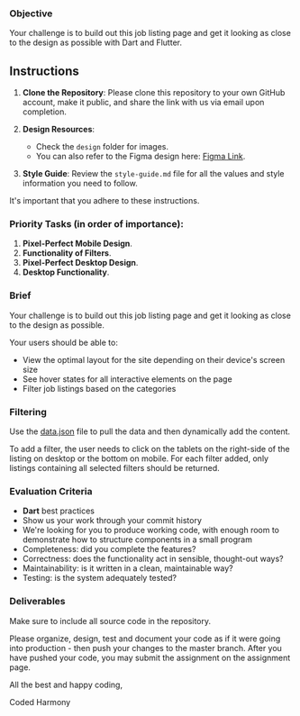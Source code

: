 ### Objective

Your challenge is to build out this job listing page and get it looking as close to the design as possible with Dart and Flutter.

## Instructions

1. **Clone the Repository**: Please clone this repository to your own GitHub account, make it public, and share the link with us via email upon completion.

2. **Design Resources**: 
   - Check the `design` folder for images.
   - You can also refer to the Figma design here: [Figma Link](https://www.figma.com/design/AS6WyqAN7sTOrA6Jhpqf9w/Awais?node-id=0-1&t=dqecBG1QKp6xaFMq-1).

3. **Style Guide**: Review the `style-guide.md` file for all the values and style information you need to follow.

It's important that you adhere to these instructions.

### Priority Tasks (in order of importance):
1. **Pixel-Perfect Mobile Design**.
2. **Functionality of Filters**.
3. **Pixel-Perfect Desktop Design**.
4. **Desktop Functionality**.

### Brief

Your challenge is to build out this job listing page and get it looking as close to the design as possible.

Your users should be able to:

-   View the optimal layout for the site depending on their device's screen size
-   See hover states for all interactive elements on the page
-   Filter job listings based on the categories

### Filtering

Use the [data.json](./data.json) file to pull the data and then dynamically add the content. 

To add a filter, the user needs to click on the tablets on the right-side of the listing on desktop or the bottom on mobile. For each filter added, only listings containing all selected filters should be returned.

### Evaluation Criteria

-   **Dart** best practices
-   Show us your work through your commit history
-   We're looking for you to produce working code, with enough room to demonstrate how to structure components in a small program
-   Completeness: did you complete the features?
-   Correctness: does the functionality act in sensible, thought-out ways?
-   Maintainability: is it written in a clean, maintainable way?
-   Testing: is the system adequately tested?

### Deliverables

Make sure to include all source code in the repository. 


Please organize, design, test and document your code as if it were going into production - then push your changes to the master branch. After you have pushed your code, you may submit the assignment on the assignment page.

All the best and happy coding,

Coded Harmony
